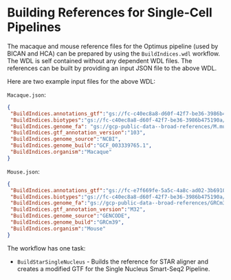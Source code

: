 # Building References for Single-Cell Pipelines

The macaque and mouse reference files for the Optimus pipeline (used by BICAN and HCA) can be prepared by using 
the `BuildIndices.wdl` workflow. The WDL is self contained without any dependent WDL files. The references can be built
 by providing an input JSON file to the above WDL.

Here are two example input files for the above WDL:

`Macaque.json`:
```json
{
 "BuildIndices.annotations_gtf":"gs://fc-c40ec8a8-d60f-42f7-be36-3986b475190a/Macaque/genomic.gtf",
 "BuildIndices.biotypes":"gs://fc-c40ec8a8-d60f-42f7-be36-3986b475190a/Biotypes.tsv",
 "BuildIndices.genome_fa": "gs://gcp-public-data--broad-references/M.mulatta/Mmul_10/GCF_003339765.1_Mmul_10_genomic.fna",
 "BuildIndices.gtf_annotation_version":"103",
 "BuildIndices.genome_source":"NCBI",
 "BuildIndices.genome_build":"GCF_003339765.1",
 "BuildIndices.organism":"Macaque"
}

```

`Mouse.json`:
```json
{
 "BuildIndices.annotations_gtf":"gs://fc-e7f669fe-5a5c-4a8c-ad02-3b69105d0378/mouse/gencode.vM32.primary_assembly.annotation.gtf",
 "BuildIndices.biotypes":"gs://fc-c40ec8a8-d60f-42f7-be36-3986b475190a/Biotypes.tsv",
 "BuildIndices.genome_fa":"gs://gcp-public-data--broad-references/GRCm39/GRCm39.primary_assembly.genome.fa.gz",
 "BuildIndices.gtf_annotation_version":"M32",
 "BuildIndices.genome_source":"GENCODE",
 "BuildIndices.genome_build":"GRCm39",
 "BuildIndices.organism":"Mouse"
}


```

The workflow has one task:

- `BuildStarSingleNucleus` - Builds the reference for STAR aligner and creates a modified GTF for the Single Nucleus Smart-Seq2 Pipeline.
